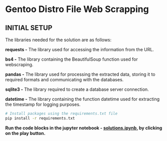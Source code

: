 # **Gentoo Distro File Web Scrapping**

## INITIAL SETUP

The libraries needed for the solution are as follows:

**requests -** The library used for accessing the information from the URL.

**bs4 -** The library containing the BeautifulSoup function used for webscraping.

**pandas -** The library used for processing the extracted data, storing it to required formats and communicating with the databases.

**sqlite3 -** The library required to create a database server connection.

**datetime -** The library containing the function datetime used for extracting the timestamp for logging purposes.


```bash
# Install packages using the requirements.txt file
pip install -r requirements.txt

```

**Run the code blocks in the jupyter notebook - [solutions.ipynb](./notebooks/solutions.ipynb), by clicking on the play button.**